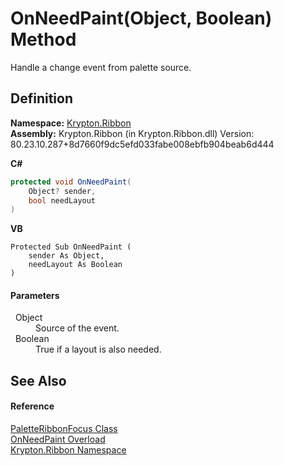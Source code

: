 # OnNeedPaint(Object, Boolean) Method


Handle a change event from palette source.



## Definition
**Namespace:** <a href="1e9bc734-cff9-e9b8-f013-94cdac669794.md">Krypton.Ribbon</a>  
**Assembly:** Krypton.Ribbon (in Krypton.Ribbon.dll) Version: 80.23.10.287+8d7660f9dc5efd033fabe008ebfb904beab6d444

**C#**
``` C#
protected void OnNeedPaint(
	Object? sender,
	bool needLayout
)
```
**VB**
``` VB
Protected Sub OnNeedPaint ( 
	sender As Object,
	needLayout As Boolean
)
```



#### Parameters
<dl><dt>  Object</dt><dd>Source of the event.</dd><dt>  Boolean</dt><dd>True if a layout is also needed.</dd></dl>

## See Also


#### Reference
<a href="92ac0969-0c19-a416-ef13-e564a3b6943d.md">PaletteRibbonFocus Class</a>  
<a href="5dafb157-f6a8-a8e3-4c7e-b73274e94d24.md">OnNeedPaint Overload</a>  
<a href="1e9bc734-cff9-e9b8-f013-94cdac669794.md">Krypton.Ribbon Namespace</a>  
